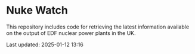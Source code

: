 # Nuke Watch

This repository includes code for retrieving the latest information available on the output of EDF nuclear power plants in the UK.

Last updated: 2025-01-12 13:16
